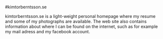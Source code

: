 #kimtorberntsson.se

kimtorberntsson.se is a light-weight personal homepage where my resume and some of my photographs are available. The web site also contains information about where I can be found on the internet, such as for example my mail adress and my facebook account.